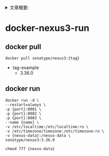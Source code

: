 <details>
<summary>文章概要:</summary>
<pre hidden>
information:
    author: jie6mm
    title: docker-nexus3-run
    desc:
    type: docker/nexus3
    tags:
        - docker
        - nexus3
    series: docker-run
    date: 2021-06-02 16:20:00
</pre>
</details>

# docker-nexus3-run

## docker pull

```shell
docker pull sonatype/nexus3:{tag}
```

* tag-example
    * 3.36.0
    
## docker run

```shell
docker run -d \
--restart=always \
-p {port}:8081 \
-p {port}:8082 \
-p {port}:8083 \
--name {name} \
-v /etc/localtime:/etc/localtime:ro \
-v /etc/timezone/timezone:/etc/timezone:ro \
-v {nexus-data}:/nexus-data \
sonatype/nexus3:3.36.0
```

```shell
chmod 777 {nexus-data}
```